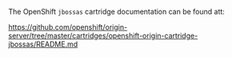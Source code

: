 The OpenShift `jbossas` cartridge documentation can be found att:

https://github.com/openshift/origin-server/tree/master/cartridges/openshift-origin-cartridge-jbossas/README.md
